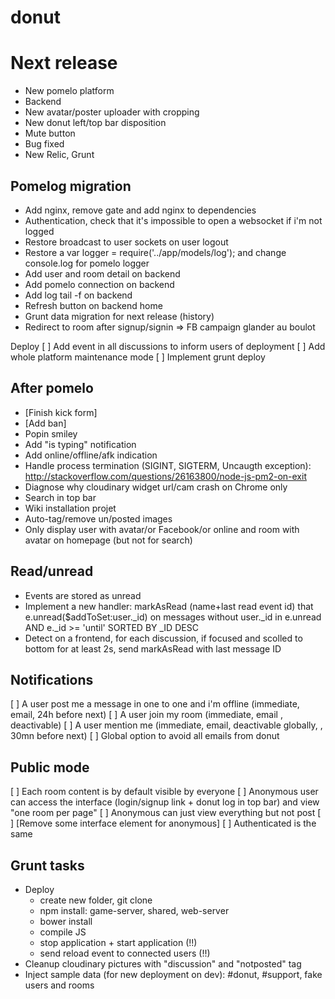 donut
====

# Next release
- New pomelo platform
- Backend
- New avatar/poster uploader with cropping
- New donut left/top bar disposition
- Mute button
- Bug fixed
- New Relic, Grunt

## Pomelog migration
* Add nginx, remove gate and add nginx to dependencies
* Authentication, check that it's impossible to open a websocket if i'm not logged
* Restore broadcast to user sockets on user logout
* Restore a var logger = require('../app/models/log'); and change console.log for pomelo logger
* Add user and room detail on backend
* Add pomelo connection on backend
* Add log tail -f on backend
* Refresh button on backend home
* Grunt data migration for next release (history)
* Redirect to room after signup/signin => FB campaign glander au boulot

Deploy
[ ] Add event in all discussions to inform users of deployment
[ ] Add whole platform maintenance mode
[ ] Implement grunt deploy

## After pomelo
* [Finish kick form]
* [Add ban]
* Popin smiley
* Add "is typing" notification
* Add online/offline/afk indication
* Handle process termination (SIGINT, SIGTERM, Uncaugth exception): http://stackoverflow.com/questions/26163800/node-js-pm2-on-exit
* Diagnose why cloudinary widget url/cam crash on Chrome only
* Search in top bar
* Wiki installation projet
* Auto-tag/remove un/posted images
* Only display user with avatar/or Facebook/or online and room with avatar on homepage (but not for search)

## Read/unread
* Events are stored as unread
* Implement a new handler: markAsRead (name+last read event id) that e.unread($addToSet:user._id) on messages without user._id in e.unread AND e._id >= 'until' SORTED BY _ID DESC
* Detect on a frontend, for each discussion, if focused and scolled to bottom for at least 2s, send markAsRead with last message ID

## Notifications
[ ] A user post me a message in one to one and i'm offline (immediate, email, 24h before next)
[ ] A user join my room (immediate, email , deactivable)
[ ] A user mention me (immediate, email, deactivable globally, , 30mn before next)
[ ] Global option to avoid all emails from donut

## Public mode
[ ] Each room content is by default visible by everyone
[ ] Anonymous user can access the interface (login/signup link + donut log in top bar) and view "one room per page"
[ ] Anonymous can just view everything but not post
[ ] [Remove some interface element for anonymous]
[ ] Authenticated is the same

## Grunt tasks
- Deploy
  - create new folder, git clone
  - npm install: game-server, shared, web-server
  - bower install
  - compile JS
  - stop application + start application (!!)
  - send reload event to connected users (!!)
- Cleanup cloudinary pictures with "discussion" and "notposted" tag
- Inject sample data (for new deployment on dev): #donut, #support, fake users and rooms